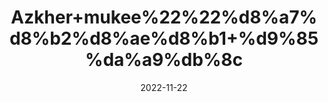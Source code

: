 ---
title: 'Azkher+mukee%22%22%d8%a7%d8%b2%d8%ae%d8%b1+%d9%85%da%a9%db%8c'
date: '2022-11-22' 
metatag: '' 
inventory: '0' 
draft: false 
# meta description 
shortDescripton: ''
description: 'Herbs+%d8%ac%da%91%db%8c+%d8%a8%d9%88%d9%b9%db%8c'
longdescription: ''
tags: ''
brand: ''
subCategory: ''
unit: '10 gm-Pk'
sellCount: '0'
featured: True
# product Price
price: '20.0'
# Product Short Description
shortDescription: ''
productID: '686C58C6-3C49-ED11-996A-005056B3A416'
type: 'products'
category: 'Herbs+%d8%ac%da%91%db%8c+%d8%a8%d9%88%d9%b9%db%8c' 
thumnailproduct: 'https://eraconnect.blob.core.windows.net/product-images/aminsaddiquidawakhana/a2b039d3-bebb-4794-810b-fa9dae869636.webp' 
images:
  - image: 'https://eraconnect.blob.core.windows.net/product-images/aminsaddiquidawakhana/a2b039d3-bebb-4794-810b-fa9dae869636.webp'  
Variants:
---